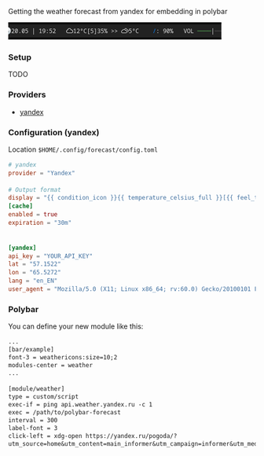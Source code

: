 
Getting the weather forecast from yandex for embedding in polybar

![](screenshots/img.png)

### Setup

TODO

### Providers
* [yandex](https://yandex.ru/dev/weather/doc/dg/concepts/forecast-info.html)

### Configuration (yandex)

Location `$HOME/.config/forecast/config.toml`

```toml
# yandex 
provider = "Yandex"

# Output format
display = "{{ condition_icon }}{{ temperature_celsius_full }}[{{ feel_temperature_celsius }}]{{ humidity }}% >> {{ forecast_0_condition_icon }}{{ forecast_0_temperature_celsius_full }} "
[cache]
enabled = true
expiration = "30m"


[yandex]
api_key = "YOUR_API_KEY"
lat = "57.1522"
lon = "65.5272"
lang = "en_EN"
user_agent = "Mozilla/5.0 (X11; Linux x86_64; rv:60.0) Gecko/20100101 Firefox/81.0"

```


### Polybar
You can define your new module like this:

```
...
[bar/example]
font-3 = weathericons:size=10;2
modules-center = weather
...

[module/weather]
type = custom/script
exec-if = ping api.weather.yandex.ru -c 1
exec = /path/to/polybar-forecast
interval = 300
label-font = 3 
click-left = xdg-open https://yandex.ru/pogoda/?utm_source=home&utm_content=main_informer&utm_campaign=informer&utm_medium=web&utm_term=main_number
```